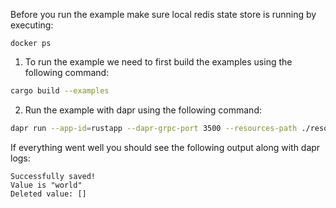 Before you run the example make sure local redis state store is running by executing:
```
docker ps
```

1. To run the example we need to first build the examples using the following command:

<!-- STEP
name: Build
background: false
sleep: 30
timeout: 60
-->

```bash
cargo build --examples
```

<!-- END_STEP -->

2. Run the example with dapr using the following command:

<!-- STEP
name: Run client example
output_match_mode: substring
expected_stdout_lines:
  - '== APP == Successfully saved!'
  - '== APP == Value is "world"'
  - '== APP == Deleted value: []'
background: true
sleep: 15
timeout_seconds: 30
-->

```bash
dapr run --app-id=rustapp --dapr-grpc-port 3500 --resources-path ./resources cargo run -- --example client
```

<!-- END_STEP -->

If everything went well you should see the following output along with dapr logs:
```
Successfully saved!
Value is "world"
Deleted value: []
```


